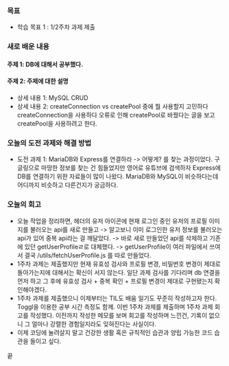 ### 목표
- 학습 목표 1 : 1/2주차 과제 제출

### 새로 배운 내용
#### 주제 1: DB에 대해서 공부했다.

#### 주제 2: 주제에 대한 설명
- 상세 내용 1: MySQL CRUD
- 상세 내용 2: createConnection vs createPool 중에 뭘 사용할지 고민하다 createConnection을 사용하다 오류로 인해 createPool로 바꿨다는 글을 보고 createPool을 사용하려고 한다.

### 오늘의 도전 과제와 해결 방법
- 도전 과제 1: MariaDB와 Express를 연결하라 -> 어떻게? 를 찾는 과정이었다. 구글링으로 마땅한 정보를 찾는 건 힘들었지만 영어로 유튜브에 검색하자 Express에 DB를 연결하기 위한 자료들이 많이 나왔다. MariaDB와 MySQL이 비슷하다는데 어디까지 비슷하고 다른건지가 궁금하다.


### 오늘의 회고
- 오늘 작업을 정리하면, 헤더의 유저 아이콘에 현재 로그인 중인 유저의 프로필 이미지를 불러오는 api를 새로 만들고 -> 알고보니 이미 로그인한 유저 정보를 불러오는 api가 있어 중복 api라는 걸 깨달았다. -> 바로 새로 만들었던 api를 삭제하고 기존에 있던 getUserProfileㄹ로 대체했다. -> getUserProfile이 여러 파일에서 쓰여서 결국 /utils/fetchUserProfile.js 를 따로 만들었다.
- 1주차 과제는 제출했지만 현재 유효성 검사와 프로필 변경, 비밀번호 변경이 제대로 돌아가는지에 대해서는 확신이 서지 않는다. 일단 과제 검사를 기다리며 db 연결을 먼저 하고 그 후에 유효성 검사 + 중복 확인 + 프로필 변경이 제대로 구현됐는지 확인해야겠다.
- 1주차 과제를 제출했으니 이제부터는 TIL도 배움 일기도 꾸준히 작성하고자 한다. Toggl을 이용한 공부 시간 측정도 함께. 이번 1주차 과제를 제출하며 1주차 과제 회고를 작성했다. 이전까지 작성한 메모를 보며 회고를 작성하며 느낀건, 기록이 없으니 그 얼마나 강렬한 경험일지라도 잊혀진다는 사실이다.
- 이제 코딩에 눌려살지 말고 건강한 생활 혹은 규칙적인 습관과 양립 가능한 코드 습관을 들이고 싶다.

끝

